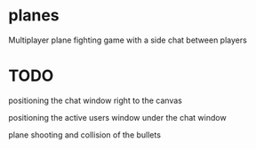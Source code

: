 # planes
Multiplayer plane fighting game with a side chat between players 

# TODO
positioning the chat window right to the canvas


positioning the active users window under the chat window


plane shooting and collision of the bullets

